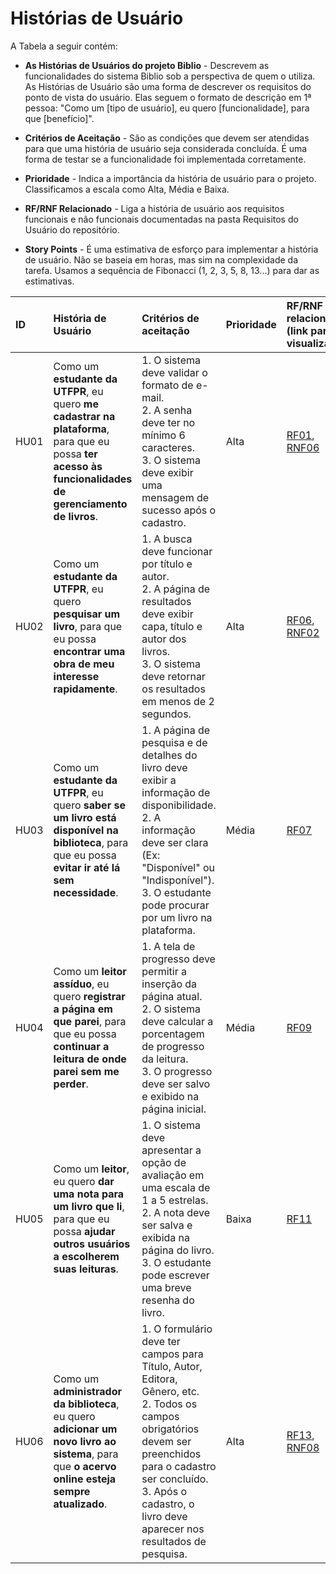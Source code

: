 # Histórias de Usuário

A Tabela a seguir contém:

* **As Histórias de Usuários do projeto Biblio** - Descrevem as funcionalidades do sistema Biblio sob a perspectiva de quem o utiliza. As Histórias de Usuário são uma forma de descrever os requisitos do ponto de vista do usuário. Elas seguem o formato de descrição em 1ª pessoa: "Como um [tipo de usuário], eu quero [funcionalidade], para que [benefício]".

* **Critérios de Aceitação** - São as condições que devem ser atendidas para que uma história de usuário seja considerada concluída. É uma forma de testar se a funcionalidade foi implementada corretamente.

* **Prioridade** - Indica a importância da história de usuário para o projeto. Classificamos a escala como Alta, Média e Baixa.

* **RF/RNF Relacionado** - Liga a história de usuário aos requisitos funcionais e não funcionais documentadas na pasta Requisitos do Usuário do repositório.

* **Story Points** - É uma estimativa de esforço para implementar a história de usuário. Não se baseia em horas, mas sim na complexidade da tarefa. Usamos a sequência de Fibonacci (1, 2, 3, 5, 8, 13...) para dar as estimativas.
  


| ID | História de Usuário | Critérios de aceitação | Prioridade | RF/RNF relacionado (link para visualizar) | Story Points |
| :--- | :--- | :--- | :--- | :--- | :--- |
| HU01 | Como um **estudante da UTFPR**, eu quero **me cadastrar na plataforma**, para que eu possa **ter acesso às funcionalidades de gerenciamento de livros**. | 1. O sistema deve validar o formato de e-mail.<br>2. A senha deve ter no mínimo 6 caracteres.<br>3. O sistema deve exibir uma mensagem de sucesso após o cadastro. | Alta | [RF01](RF.md#RF01), [RNF06](RNF.md#RNF06) | 8 |
| HU02 | Como um **estudante da UTFPR**, eu quero **pesquisar um livro**, para que eu possa **encontrar uma obra de meu interesse rapidamente**. | 1. A busca deve funcionar por título e autor.<br>2. A página de resultados deve exibir capa, título e autor dos livros.<br>3. O sistema deve retornar os resultados em menos de 2 segundos. | Alta | [RF06](RF.md#RF06), [RNF02](RNF.md#RNF02) | 13 |
| HU03 | Como um **estudante da UTFPR**, eu quero **saber se um livro está disponível na biblioteca**, para que eu possa **evitar ir até lá sem necessidade**. | 1. A página de pesquisa e de detalhes do livro deve exibir a informação de disponibilidade.<br>2. A informação deve ser clara (Ex: "Disponível" ou "Indisponível").<br>3. O estudante pode procurar por um livro na plataforma. | Média | [RF07](RF.md#RF07) | 5 |
| HU04 | Como um **leitor assíduo**, eu quero **registrar a página em que parei**, para que eu possa **continuar a leitura de onde parei sem me perder**. | 1. A tela de progresso deve permitir a inserção da página atual.<br>2. O sistema deve calcular a porcentagem de progresso da leitura.<br>3. O progresso deve ser salvo e exibido na página inicial. | Média | [RF09](RF.md#RF09) | 8 |
| HU05 | Como um **leitor**, eu quero **dar uma nota para um livro que li**, para que eu possa **ajudar outros usuários a escolherem suas leituras**. | 1. O sistema deve apresentar a opção de avaliação em uma escala de 1 a 5 estrelas.<br>2. A nota deve ser salva e exibida na página do livro.<br> 3. O estudante pode escrever uma breve resenha do livro. | Baixa | [RF11](RF.md#RF11) | 3 |
| HU06 | Como um **administrador da biblioteca**, eu quero **adicionar um novo livro ao sistema**, para que **o acervo online esteja sempre atualizado**. | 1. O formulário deve ter campos para Título, Autor, Editora, Gênero, etc.<br>2. Todos os campos obrigatórios devem ser preenchidos para o cadastro ser concluído.<br>3. Após o cadastro, o livro deve aparecer nos resultados de pesquisa. | Alta | [RF13](RF.md#RF13), [RNF08](RNF.md#RNF08) | 5 |
